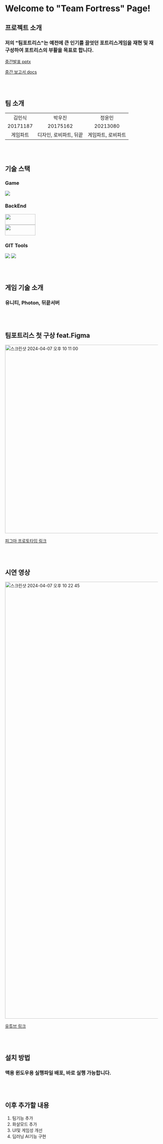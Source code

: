# Welcome to "Team Fortress" Page!

## 프로젝트 소개
### 저의 "팀포트리스"는 예전에 큰 인기를 끌엇던 포트리스게임을 재현 및 재구성하여 포트리스의 부활을 목표로 합니다.

[중간발표 pptx](https://docs.google.com/presentation/d/1JO1jnwr7y5JQ6jxWW7t-PiPppP9xzBQy/edit?usp=drive_link&ouid=114998932213411349234&rtpof=true&sd=true)

[중간 보고서 docs](https://docs.google.com/document/d/1UBRzcrMtn_R3fvz-Ow17mZ73ug6iCcqp/edit?usp=drive_link&ouid=114998932213411349234&rtpof=true&sd=true)

<br> <br>

## 팀 소개
<table>
    <tr align="center">
        <td>김민식</td>
        <td>박우진</td>
        <td>정윤민</td>
    </tr>
    <tr align="center">
        <td>20171187</td>
        <td>20175162</td>
        <td>20213080</td>
    </tr>
    <tr align="center">
        <td>게임파트</td>
        <td>디자인, 로비파트, 뒤끝</td>
        <td>게임파트, 로비파트</td>
    </tr>
</table>

<br> <br>

## 기술 스택

### Game
<div>
    <img src="https://img.shields.io/badge/Unity-FFFFFF?style=for-the-badge&logo=Unity&logoColor=black">
</div>

### BackEnd

<div>
    <img src="https://github.com/kookmin-sw/capstone-2024-33/assets/74590585/67a49b5d-4956-49ab-b5df-3a990999f0fd"
        width="100" height="35">
</div>

<div>
    <img src="https://github.com/kookmin-sw/capstone-2024-33/assets/74590585/a85e15e5-33ef-4256-bad3-dbd1e5b9aacf"
        width=100 height=35>
</div>


### GIT Tools

<div>
    <img src="https://img.shields.io/badge/github-181717?style=for-the-badge&logo=github&logoColor=white">
    <img src="https://img.shields.io/badge/git-F05032?style=for-the-badge&logo=git&logoColor=white">
</div>

<br> <br>

## 게임 기술 소개
### 유니티, Photon, 뒤끝서버


<br> <br>

## 팀포트리스 첫 구상 feat.Figma

<div>
    <img width="619" alt="스크린샷 2024-04-07 오후 10 11 00" src="https://github.com/kookmin-sw/capstone-2024-33/assets/74590585/7cccd3f5-d478-4dbf-a0fc-8fb3ee0f8b6e">
</div>

[피그마 프로토타입 링크](https://www.figma.com/file/VrGnKXI2fd1GEfBjVr7mW1/Fortress-Project?type=design&mode=design&t=oQ4VLdoqE5T0LlQK-1)


<br> <br>

## 시연 영상

<div>
    <img width="1434" alt="스크린샷 2024-04-07 오후 10 22 45" src="https://github.com/kookmin-sw/capstone-2024-33/assets/74590585/68fd87e1-a904-4744-85f4-3325e7d5fff1">
</div>

[유튜브 링크](https://youtu.be/yBHum1S55Eo)

<br> <br>

## 설치 방법
### 맥용 윈도우용 실행파일 배포, 바로 실행 가능합니다.

<br> <br>

## 이후 추가할 내용
1. 팀기능 추가
2. 화살모드 추가
3. UI및 게임성 개선
4. 딥러닝 AI기능 구현

